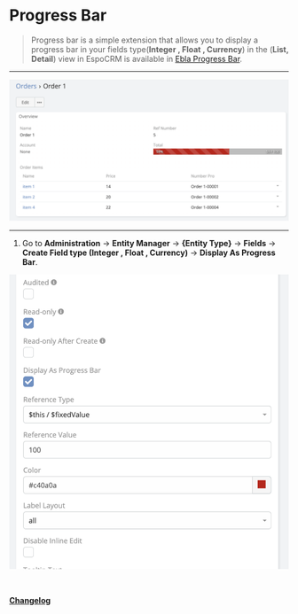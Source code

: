 # Progress Bar <a href="https://www.eblasoft.com.tr/espocrm-extension-page/progress-bar" target="_blank" id="ext-version" data-id="644bee41b754077c2"></a>

> Progress bar is a simple extension that allows you to display a progress bar in your fields type(**Integer , Float ,
> Currency**) in the (**List, Detail**)  view in EspoCRM is available
> in [Ebla Progress Bar](https://www.eblasoft.com.tr/espocrm-extension-page/progress-bar).

---

![Progress Bar](../../_static/images/extensions/progress-bar/progress-bar.png)

---

1. Go to **Administration** -> **Entity Manager** -> **{Entity Type}** -> **Fields** -> **Create Field type (Integer ,
   Float , Currency)** -> **Display As Progress Bar**.

![Progress Bar](../../_static/images/extensions/progress-bar/progress-bar-op.png)

<br>

**<font color=gray> [Changelog](changelog.md) </font>**